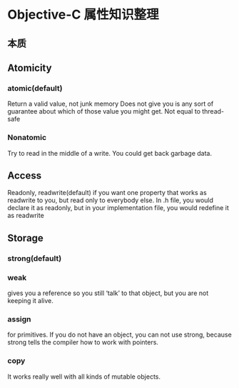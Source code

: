 # Objective-C 属性知识整理
## 本质
## Atomicity
### atomic(default)
Return a valid value, not junk memory
Does not give you is any sort of guarantee about which of those value you might get. 
Not equal to thread-safe

### Nonatomic 
Try to read in the middle of a write. You could get back garbage data.

## Access
Readonly, readwrite(default)
if you want one property that works as readwrite to you, but read only to everybody else. In .h file, you would declare it as readonly, but in your implementation file, you would redefine it as readwrite

## Storage
### strong(default)
### weak
gives you a reference so you still ‘talk’ to that object, but you are not keeping it alive.

### assign
for primitives.
If you do not have an object, you can not use strong, because strong tells the compiler how to work with pointers.
### copy
It works really well with all kinds of mutable objects.


